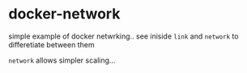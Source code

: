 # docker-network

simple example of docker netwrking..
see iniside `link` and `network` to differetiate between them


`network` allows simpler scaling...
